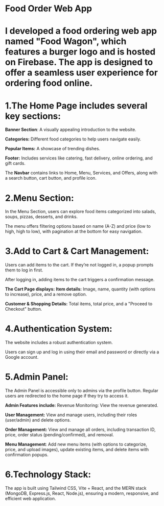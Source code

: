 # Food Order Web App

# I developed a food ordering web app named "Food Wagon", which features a burger logo and is hosted on Firebase. The app is designed to offer a seamless user experience for ordering food online.

# 1.The Home Page includes several key sections:

**Banner Section**: A visually appealing introduction to the website.

**Categories:** Different food categories to help users navigate easily.

**Popular Items:** A showcase of trending dishes.

**Footer:** Includes services like catering, fast delivery, online ordering, and gift cards.

The **Navbar** contains links to Home, Menu, Services, and Offers, along with a search button, cart button, and profile icon.





# 2.Menu Section:

In the Menu Section, users can explore food items categorized into salads, soups, pizzas, desserts, and drinks.

The menu offers filtering options based on name (A-Z) and price (low to high, high to low), with pagination at the bottom for easy navigation.




# 3.Add to Cart & Cart Management:

Users can add items to the cart. If they’re not logged in, a popup prompts them to log in first.

After logging in, adding items to the cart triggers a confirmation message.

**The Cart Page displays:**
**Item details:** Image, name, quantity (with options to increase), price, and a remove option.

**Customer & Shopping Details:** Total items, total price, and a "Proceed to Checkout" button.




# 4.Authentication System:

The website includes a robust authentication system.

Users can sign up and log in using their email and password or directly via a Google account.





# 5.Admin Panel:

The Admin Panel is accessible only to admins via the profile button. Regular users are redirected to the home page if they try to access it.

**Admin Features include:**
Revenue Monitoring: View the revenue generated.

**User Management:** View and manage users, including their roles (user/admin) and delete options.

**Order Management:** View and manage all orders, including transaction ID, price, order status (pending/confirmed), and removal.

**Menu Management**: Add new menu items (with options to categorize, price, and upload images), update existing items, and delete items with confirmation popups.




# 6.Technology Stack:

The app is built using Tailwind CSS, Vite + React, and the MERN stack (MongoDB, Express.js, React, Node.js), ensuring a modern, responsive, and efficient web application.

